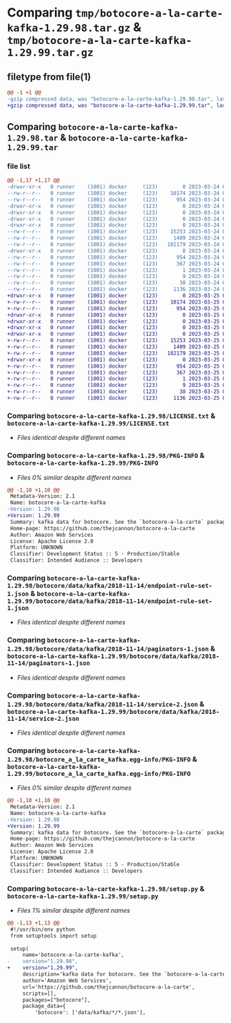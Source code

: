# Comparing `tmp/botocore-a-la-carte-kafka-1.29.98.tar.gz` & `tmp/botocore-a-la-carte-kafka-1.29.99.tar.gz`

## filetype from file(1)

```diff
@@ -1 +1 @@
-gzip compressed data, was "botocore-a-la-carte-kafka-1.29.98.tar", last modified: Fri Mar 24 01:24:23 2023, max compression
+gzip compressed data, was "botocore-a-la-carte-kafka-1.29.99.tar", last modified: Sat Mar 25 01:22:46 2023, max compression
```

## Comparing `botocore-a-la-carte-kafka-1.29.98.tar` & `botocore-a-la-carte-kafka-1.29.99.tar`

### file list

```diff
@@ -1,17 +1,17 @@
-drwxr-xr-x   0 runner    (1001) docker     (123)        0 2023-03-24 01:24:23.753984 botocore-a-la-carte-kafka-1.29.98/
--rw-r--r--   0 runner    (1001) docker     (123)    10174 2023-03-24 01:24:23.000000 botocore-a-la-carte-kafka-1.29.98/LICENSE.txt
--rw-r--r--   0 runner    (1001) docker     (123)      954 2023-03-24 01:24:23.753984 botocore-a-la-carte-kafka-1.29.98/PKG-INFO
-drwxr-xr-x   0 runner    (1001) docker     (123)        0 2023-03-24 01:24:23.749984 botocore-a-la-carte-kafka-1.29.98/botocore/
-drwxr-xr-x   0 runner    (1001) docker     (123)        0 2023-03-24 01:24:23.753984 botocore-a-la-carte-kafka-1.29.98/botocore/data/
-drwxr-xr-x   0 runner    (1001) docker     (123)        0 2023-03-24 01:24:23.753984 botocore-a-la-carte-kafka-1.29.98/botocore/data/kafka/
-drwxr-xr-x   0 runner    (1001) docker     (123)        0 2023-03-24 01:24:23.753984 botocore-a-la-carte-kafka-1.29.98/botocore/data/kafka/2018-11-14/
--rw-r--r--   0 runner    (1001) docker     (123)    15253 2023-03-24 01:23:57.000000 botocore-a-la-carte-kafka-1.29.98/botocore/data/kafka/2018-11-14/endpoint-rule-set-1.json
--rw-r--r--   0 runner    (1001) docker     (123)     1409 2023-03-24 01:23:57.000000 botocore-a-la-carte-kafka-1.29.98/botocore/data/kafka/2018-11-14/paginators-1.json
--rw-r--r--   0 runner    (1001) docker     (123)   182179 2023-03-24 01:23:57.000000 botocore-a-la-carte-kafka-1.29.98/botocore/data/kafka/2018-11-14/service-2.json
-drwxr-xr-x   0 runner    (1001) docker     (123)        0 2023-03-24 01:24:23.753984 botocore-a-la-carte-kafka-1.29.98/botocore_a_la_carte_kafka.egg-info/
--rw-r--r--   0 runner    (1001) docker     (123)      954 2023-03-24 01:24:23.000000 botocore-a-la-carte-kafka-1.29.98/botocore_a_la_carte_kafka.egg-info/PKG-INFO
--rw-r--r--   0 runner    (1001) docker     (123)      367 2023-03-24 01:24:23.000000 botocore-a-la-carte-kafka-1.29.98/botocore_a_la_carte_kafka.egg-info/SOURCES.txt
--rw-r--r--   0 runner    (1001) docker     (123)        1 2023-03-24 01:24:23.000000 botocore-a-la-carte-kafka-1.29.98/botocore_a_la_carte_kafka.egg-info/dependency_links.txt
--rw-r--r--   0 runner    (1001) docker     (123)        9 2023-03-24 01:24:23.000000 botocore-a-la-carte-kafka-1.29.98/botocore_a_la_carte_kafka.egg-info/top_level.txt
--rw-r--r--   0 runner    (1001) docker     (123)       38 2023-03-24 01:24:23.753984 botocore-a-la-carte-kafka-1.29.98/setup.cfg
--rw-r--r--   0 runner    (1001) docker     (123)     1136 2023-03-24 01:24:23.000000 botocore-a-la-carte-kafka-1.29.98/setup.py
+drwxr-xr-x   0 runner    (1001) docker     (123)        0 2023-03-25 01:22:46.787839 botocore-a-la-carte-kafka-1.29.99/
+-rw-r--r--   0 runner    (1001) docker     (123)    10174 2023-03-25 01:22:46.000000 botocore-a-la-carte-kafka-1.29.99/LICENSE.txt
+-rw-r--r--   0 runner    (1001) docker     (123)      954 2023-03-25 01:22:46.787839 botocore-a-la-carte-kafka-1.29.99/PKG-INFO
+drwxr-xr-x   0 runner    (1001) docker     (123)        0 2023-03-25 01:22:46.783839 botocore-a-la-carte-kafka-1.29.99/botocore/
+drwxr-xr-x   0 runner    (1001) docker     (123)        0 2023-03-25 01:22:46.783839 botocore-a-la-carte-kafka-1.29.99/botocore/data/
+drwxr-xr-x   0 runner    (1001) docker     (123)        0 2023-03-25 01:22:46.783839 botocore-a-la-carte-kafka-1.29.99/botocore/data/kafka/
+drwxr-xr-x   0 runner    (1001) docker     (123)        0 2023-03-25 01:22:46.787839 botocore-a-la-carte-kafka-1.29.99/botocore/data/kafka/2018-11-14/
+-rw-r--r--   0 runner    (1001) docker     (123)    15253 2023-03-25 01:22:12.000000 botocore-a-la-carte-kafka-1.29.99/botocore/data/kafka/2018-11-14/endpoint-rule-set-1.json
+-rw-r--r--   0 runner    (1001) docker     (123)     1409 2023-03-25 01:22:12.000000 botocore-a-la-carte-kafka-1.29.99/botocore/data/kafka/2018-11-14/paginators-1.json
+-rw-r--r--   0 runner    (1001) docker     (123)   182179 2023-03-25 01:22:12.000000 botocore-a-la-carte-kafka-1.29.99/botocore/data/kafka/2018-11-14/service-2.json
+drwxr-xr-x   0 runner    (1001) docker     (123)        0 2023-03-25 01:22:46.787839 botocore-a-la-carte-kafka-1.29.99/botocore_a_la_carte_kafka.egg-info/
+-rw-r--r--   0 runner    (1001) docker     (123)      954 2023-03-25 01:22:46.000000 botocore-a-la-carte-kafka-1.29.99/botocore_a_la_carte_kafka.egg-info/PKG-INFO
+-rw-r--r--   0 runner    (1001) docker     (123)      367 2023-03-25 01:22:46.000000 botocore-a-la-carte-kafka-1.29.99/botocore_a_la_carte_kafka.egg-info/SOURCES.txt
+-rw-r--r--   0 runner    (1001) docker     (123)        1 2023-03-25 01:22:46.000000 botocore-a-la-carte-kafka-1.29.99/botocore_a_la_carte_kafka.egg-info/dependency_links.txt
+-rw-r--r--   0 runner    (1001) docker     (123)        9 2023-03-25 01:22:46.000000 botocore-a-la-carte-kafka-1.29.99/botocore_a_la_carte_kafka.egg-info/top_level.txt
+-rw-r--r--   0 runner    (1001) docker     (123)       38 2023-03-25 01:22:46.787839 botocore-a-la-carte-kafka-1.29.99/setup.cfg
+-rw-r--r--   0 runner    (1001) docker     (123)     1136 2023-03-25 01:22:46.000000 botocore-a-la-carte-kafka-1.29.99/setup.py
```

### Comparing `botocore-a-la-carte-kafka-1.29.98/LICENSE.txt` & `botocore-a-la-carte-kafka-1.29.99/LICENSE.txt`

 * *Files identical despite different names*

### Comparing `botocore-a-la-carte-kafka-1.29.98/PKG-INFO` & `botocore-a-la-carte-kafka-1.29.99/PKG-INFO`

 * *Files 0% similar despite different names*

```diff
@@ -1,10 +1,10 @@
 Metadata-Version: 2.1
 Name: botocore-a-la-carte-kafka
-Version: 1.29.98
+Version: 1.29.99
 Summary: kafka data for botocore. See the `botocore-a-la-carte` package for more info.
 Home-page: https://github.com/thejcannon/botocore-a-la-carte
 Author: Amazon Web Services
 License: Apache License 2.0
 Platform: UNKNOWN
 Classifier: Development Status :: 5 - Production/Stable
 Classifier: Intended Audience :: Developers
```

### Comparing `botocore-a-la-carte-kafka-1.29.98/botocore/data/kafka/2018-11-14/endpoint-rule-set-1.json` & `botocore-a-la-carte-kafka-1.29.99/botocore/data/kafka/2018-11-14/endpoint-rule-set-1.json`

 * *Files identical despite different names*

### Comparing `botocore-a-la-carte-kafka-1.29.98/botocore/data/kafka/2018-11-14/paginators-1.json` & `botocore-a-la-carte-kafka-1.29.99/botocore/data/kafka/2018-11-14/paginators-1.json`

 * *Files identical despite different names*

### Comparing `botocore-a-la-carte-kafka-1.29.98/botocore/data/kafka/2018-11-14/service-2.json` & `botocore-a-la-carte-kafka-1.29.99/botocore/data/kafka/2018-11-14/service-2.json`

 * *Files identical despite different names*

### Comparing `botocore-a-la-carte-kafka-1.29.98/botocore_a_la_carte_kafka.egg-info/PKG-INFO` & `botocore-a-la-carte-kafka-1.29.99/botocore_a_la_carte_kafka.egg-info/PKG-INFO`

 * *Files 0% similar despite different names*

```diff
@@ -1,10 +1,10 @@
 Metadata-Version: 2.1
 Name: botocore-a-la-carte-kafka
-Version: 1.29.98
+Version: 1.29.99
 Summary: kafka data for botocore. See the `botocore-a-la-carte` package for more info.
 Home-page: https://github.com/thejcannon/botocore-a-la-carte
 Author: Amazon Web Services
 License: Apache License 2.0
 Platform: UNKNOWN
 Classifier: Development Status :: 5 - Production/Stable
 Classifier: Intended Audience :: Developers
```

### Comparing `botocore-a-la-carte-kafka-1.29.98/setup.py` & `botocore-a-la-carte-kafka-1.29.99/setup.py`

 * *Files 1% similar despite different names*

```diff
@@ -1,13 +1,13 @@
 #!/usr/bin/env python
 from setuptools import setup
 
 setup(
     name='botocore-a-la-carte-kafka',
-    version="1.29.98",
+    version="1.29.99",
     description='kafka data for botocore. See the `botocore-a-la-carte` package for more info.',
     author='Amazon Web Services',
     url='https://github.com/thejcannon/botocore-a-la-carte',
     scripts=[],
     packages=["botocore"],
     package_data={
         'botocore': ['data/kafka/*/*.json'],
```

